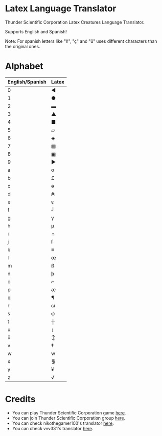 # Latex Language Translator
Thunder Scientific Corporation Latex Creatures Language Translator.

Supports English and Spanish!

Note: For spanish letters like "ñ", "ç" and "ü" uses different characters than the original ones.
# Alphabet
| English/Spanish | Latex |
| ---------- | ------- |
| 0 | ◀ |
| 1 | ● |
| 2 | ▬ |
| 3 | ▲ |
| 4 | ■ |
| 5 | ▱ |
| 6 | ◈ |
| 7 | ▩ |
| 8 | ▣ |
| 9 | ▶ |
| a | σ |
| b | £ |
| c | ǝ |
| d | ₳ |
| e | ε |
| f | ┘ |
| g | γ |
| h | μ |
| i | ∩ |
| j | ſ |
| k | ≡ |
| l | œ |
| m | ß |
| n | þ |
| o | ⌐ |
| p | æ |
| q | ¶ |
| r | ω |
| s | φ |
| t | ┼ |
| u | ↨ |
| ü | ↕ |
| v | ‡ |
| w | w |
| x | ⋛ |
| y | ¥ |
| z | √ |

# Credits
- You can play Thunder Scientific Corporation game [here](https://www.roblox.com/games/7131355525/Thunder-Scientific-Corporation).
- You can join Thunder Scientific Corporation group [here](https://www.roblox.com/groups/11577231/Thunder-Scientific-Corporation#!/about).
- You can check nikothegamer100's translator [here](https://nikothegamer100.github.io/latex-language-translator/).
- You can check vvv331's translator [here](https://vvv331.github.io/TSCLatexTranslator/).
